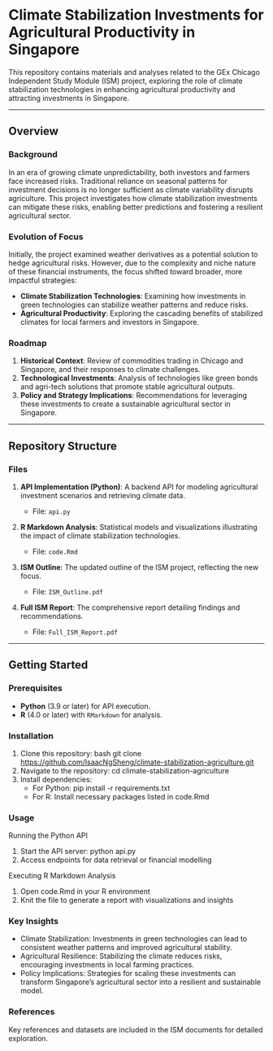 # Climate Stabilization Investments for Agricultural Productivity in Singapore

This repository contains materials and analyses related to the GEx Chicago Independent Study Module (ISM) project, exploring the role of climate stabilization technologies in enhancing agricultural productivity and attracting investments in Singapore.

---

## Overview

### Background
In an era of growing climate unpredictability, both investors and farmers face increased risks. Traditional reliance on seasonal patterns for investment decisions is no longer sufficient as climate variability disrupts agriculture. This project investigates how climate stabilization investments can mitigate these risks, enabling better predictions and fostering a resilient agricultural sector.

### Evolution of Focus
Initially, the project examined weather derivatives as a potential solution to hedge agricultural risks. However, due to the complexity and niche nature of these financial instruments, the focus shifted toward broader, more impactful strategies:
- **Climate Stabilization Technologies**: Examining how investments in green technologies can stabilize weather patterns and reduce risks.
- **Agricultural Productivity**: Exploring the cascading benefits of stabilized climates for local farmers and investors in Singapore.

### Roadmap
1. **Historical Context**: Review of commodities trading in Chicago and Singapore, and their responses to climate challenges.
2. **Technological Investments**: Analysis of technologies like green bonds and agri-tech solutions that promote stable agricultural outputs.
3. **Policy and Strategy Implications**: Recommendations for leveraging these investments to create a sustainable agricultural sector in Singapore.

---

## Repository Structure

### Files
1. **API Implementation (Python)**: A backend API for modeling agricultural investment scenarios and retrieving climate data.
   - File: `api.py`

2. **R Markdown Analysis**: Statistical models and visualizations illustrating the impact of climate stabilization technologies.
   - File: `code.Rmd`

3. **ISM Outline**: The updated outline of the ISM project, reflecting the new focus.
   - File: `ISM_Outline.pdf`

4. **Full ISM Report**: The comprehensive report detailing findings and recommendations.
   - File: `Full_ISM_Report.pdf`

---

## Getting Started

### Prerequisites
- **Python** (3.9 or later) for API execution.
- **R** (4.0 or later) with `RMarkdown` for analysis.

### Installation
1. Clone this repository:
   bash
   git clone https://github.com/IsaacNgSheng/climate-stabilization-agriculture.git
2. Navigate to the repository:
   cd climate-stabilization-agriculture
3. Install dependencies:
   - For Python: pip install -r requirements.txt
   - For R: Install necessary packages listed in code.Rmd
  
### Usage

Running the Python API
1. Start the API server:
   python api.py
2. Access endpoints for data retrieval or financial modelling

Executing R Markdown Analysis
1. Open code.Rmd in your R environment
2. Knit the file to generate a report with visualizations and insights

### Key Insights
- Climate Stabilization: Investments in green technologies can lead to consistent weather patterns and improved agricultural stability.
- Agricultural Resilience: Stabilizing the climate reduces risks, encouraging investments in local farming practices.
- Policy Implications: Strategies for scaling these investments can transform Singapore’s agricultural sector into a resilient and sustainable model.

### References
Key references and datasets are included in the ISM documents for detailed exploration.
